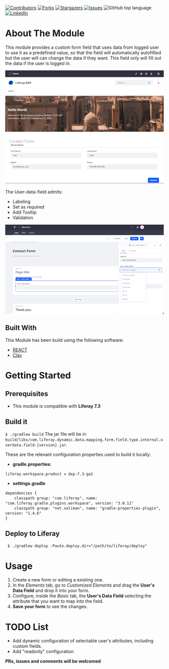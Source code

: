 [![Contributors][contributors-shield]][contributors-url]
[![Forks][forks-shield]][forks-url]
[![Stargazers][stars-shield]][stars-url]
[![Issues][issues-shield]][issues-url]
![GitHub top language][top-lenguage-shield]
[![LinkedIn][linkedin-shield]][linkedin-url]

# About The Module

This module provides a custom form field that uses data from logged user to use it as a predefined value, so that the field will automatically autofillled but the user will can change the data if they want. This field only will fill out the data if the user is logged in.

![See in page][page-img]

The User-data-field admits:

 * Labeling
 * Set as required
 * Add Tooltip
 * Validation

![Configuration][config-img]

## Built With

This Module has been build using the following software:
* [REACT](https://es.reactjs.org/)
* [Clay](https://clayui.com/)

# Getting Started

## Prerequisites

* This module is compatible with **Liferay 7.3**

## Build it
` $ ./gradlew build `
The jar file will be in `build/libs/com.liferay.dynamic.data.mapping.form.field.type.internal.userdata.field-{version}.jar`.

These are the relevant configuration properties used to build it locally:
- **gradle.properties**:
```
liferay.workspace.product = dxp-7.3-ga1
```
- **settings.gradle**
```
dependencies {
	classpath group: "com.liferay", name: "com.liferay.gradle.plugins.workspace", version: "3.0.11"
	classpath group: "net.saliman", name: "gradle-properties-plugin", version: "1.4.6"
}
```

## Deploy to Liferay
` $ ./gradlew deploy -Pauto.deploy.dir="/path/to/liferay/deploy"`

# Usage

1. Create a new form or editing a existing one.
2. In the *Elements* tab, go to *Customized Elements* and drag the **User's Data Field** and drop it into your form.
3. Configure, inside the *Basic* tab, the **User's Data Field** selecting the attribute that you want to map into the field.
4. **Save your form** to see the changes.

# TODO List

* Add dynamic configuration of selectable user's attributes, including custom fields.
* Add "readonly" configuration

**PRs, issues and comments will be welcomed**

<!-- MARKDOWN LINKS & IMAGES -->
[contributors-shield]: https://img.shields.io/github/contributors/martin-dominguez/liferay-modules.svg
[contributors-url]: https://github.com/martin-dominguez/liferay-modules/graphs/contributors
[forks-shield]: https://img.shields.io/github/forks/martin-dominguez/liferay-modules.svg
[forks-url]: https://github.com/martin-dominguez/liferay-modules/network/members
[stars-shield]: https://img.shields.io/github/stars/martin-dominguez/liferay-modules.svg
[stars-url]: https://github.com/martin-dominguez/liferay-modules/stargazers
[issues-shield]: https://img.shields.io/github/issues/martin-dominguez/liferay-modules.svg
[issues-url]: https://github.com/martin-dominguez/liferay-modules/issues
[top-lenguage-shield]: https://img.shields.io/github/languages/top/martin-dominguez/liferay-modules
[linkedin-shield]: https://img.shields.io/badge/-LinkedIn-black.svg?logo=linkedin&colorB=555
[linkedin-url]: https://linkedin.com/in/-martin-dominguez/
[config-img]: doc-images/user-data-field1.png
[page-img]: doc-images/user-data-field2.png